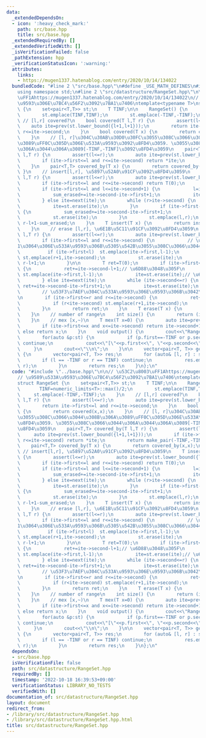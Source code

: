 ```yaml
---
data:
  _extendedDependsOn:
  - icon: ':heavy_check_mark:'
    path: src/base.hpp
    title: src/base.hpp
  _extendedRequiredBy: []
  _extendedVerifiedWith: []
  _isVerificationFailed: false
  _pathExtension: hpp
  _verificationStatusIcon: ':warning:'
  attributes:
    links:
    - https://mugen1337.hatenablog.com/entry/2020/10/14/134022
  bundledCode: "#line 2 \"src/base.hpp\"\n#define _USE_MATH_DEFINES\n#include <bits/stdc++.h>\n\
    using namespace std;\n#line 2 \"src/datastructure/RangeSet.hpp\"\n\n// \u53C2\u8003\
    \uFF1Ahttps://mugen1337.hatenablog.com/entry/2020/10/14/134022\n// \u9589\u533A\
    \u9593\u306E\u7BC4\u56F2\u3092\u7BA1\u7406\ntemplate<typename T>\nstruct RangeSet\
    \ {\n    set<pair<T,T>> st;\n    T TINF;\n\n    RangeSet() {\n        TINF=numeric_limits<T>::max()/2;\n\
    \        st.emplace(TINF,TINF);\n        st.emplace(-TINF,-TINF);\n    }\n   \
    \ // [l,r] covered?\n    bool covered(T l,T r) {\n        assert(l<=r);\n    \
    \    auto ite=prev(st.lower_bound({l+1,l+1}));\n        return ite->first<=l and\
    \ r<=ite->second;\n    }\n    bool covered(T x) {\n        return covered(x,x);\n\
    \    }\n    // [l, r]\u304C\u30AB\u30D0\u30FC\u3055\u308C\u3066\u3044\u308B\u306A\
    \u3089\uFF0C\u305D\u306E\u533A\u9593\u3092\u8FD4\u3059. \u3055\u308C\u3066\u3044\
    \u306A\u3044\u306A\u3089[-TINF,-TINF]\u3092\u8FD4\u3059\n    pair<T,T> covered_by(T\
    \ l,T r) {\n        assert(l<=r);\n        auto ite=prev(st.lower_bound({l+1,l+1}));\n\
    \        if (ite->first<=l and r<=ite->second) return *ite;\n        return make_pair(-TINF,-TINF);\n\
    \    }\n    pair<T,T> covered_by(T x) {\n        return covered_by(x,x);\n   \
    \ }\n    // insert[l,r], \u5897\u52A0\u91CF\u3092\u8FD4\u3059\n    T insert(T\
    \ l,T r) {\n        assert(l<=r);\n        auto ite=prev(st.lower_bound({l+1,l+1}));\n\
    \        if (ite->first<=l and r<=ite->second) return T(0);\n        T sum_erased=T(0);\n\
    \        if (ite->first<=l and l<=ite->second+1) {\n            l=ite->first;\n\
    \            sum_erased+=ite->second-ite->first+1;\n            ite=st.erase(ite);\n\
    \        } else ite=next(ite);\n        while (r>ite->second) {\n            sum_erased+=ite->second-ite->first+1;\n\
    \            ite=st.erase(ite);\n        }\n        if (ite->first-1<=r and r<=ite->second)\
    \ {\n            sum_erased+=ite->second-ite->first+1;\n            r=ite->second;\n\
    \            st.erase(ite);\n        }\n        st.emplace(l,r);\n        return\
    \ r-l+1-sum_erased;\n    }\n    T insert(T x) {\n        return insert(x,x);\n\
    \    }\n    // erase [l,r], \u6E1B\u5C11\u91CF\u3092\u8FD4\u3059\n    T erase(T\
    \ l,T r) {\n        assert(l<=r);\n        auto ite=prev(st.lower_bound({l+1,l+1}));\n\
    \        if (ite->first<=l and r<=ite->second) {\n            // \u5B8C\u5168\u306B\
    1\u3064\u306E\u533A\u9593\u306B\u5305\u542B\u3055\u308C\u3066\u3044\u308B\n  \
    \          if (ite->first<l)  st.emplace(ite->first,l-1);\n            if (r<ite->second)\
    \ st.emplace(r+1,ite->second);\n            st.erase(ite);\n            return\
    \ r-l+1;\n        }\n\n        T ret=T(0);\n        if (ite->first<=l and l<=ite->second)\
    \ {\n            ret+=ite->second-l+1;// \u6D88\u3048\u305F\n            if (ite->first<l)\
    \ st.emplace(ite->first,l-1);\n            ite=st.erase(ite);// \u6B21\u3078\n\
    \        } else ite=next(ite);\n        while (ite->second<=r) {\n           \
    \ ret+=ite->second-ite->first+1;\n            ite=st.erase(ite);\n        }\n\
    \        // \u53F3\u7AEF\u304C\u533A\u9593\u306E\u9593\u306B\u3042\u308B\u304B\
    \n        if (ite->first<=r and r<=ite->second) {\n            ret+=r-ite->first+1;\n\
    \            if (r<ite->second) st.emplace(r+1,ite->second);\n            st.erase(ite);\n\
    \        }\n        return ret;\n    }\n    T erase(T x) {\n        return erase(x,x);\n\
    \    }\n    // number of range\n    int size() {\n        return (int)st.size()-2;\n\
    \    }\n    // mex [x,~)\n    T mex(T x=0) {\n        auto ite=prev(st.lower_bound({x+1,x+1}));\n\
    \        if (ite->first<=x and x<=ite->second) return ite->second+1;\n       \
    \ else return x;\n    }\n    void output() {\n        cout<<\"RangeSet : \";\n\
    \        for(auto &p:st) {\n            if (p.first==-TINF or p.second==TINF)\
    \ continue;\n            cout<<\"[\"<<p.first<<\", \"<<p.second<<\"] \";\n   \
    \     }\n        cout<<\"\\n\";\n    }\n\n    vector<pair<T, T>> get_ranges()\
    \ {\n        vector<pair<T, T>> res;\n        for (auto& [l, r] : st) {\n    \
    \        if (l == -TINF or r == TINF) continue;\n            res.emplace_back(l,\
    \ r);\n        }\n        return res;\n    }\n};\n"
  code: "#include \"../base.hpp\"\n\n// \u53C2\u8003\uFF1Ahttps://mugen1337.hatenablog.com/entry/2020/10/14/134022\n\
    // \u9589\u533A\u9593\u306E\u7BC4\u56F2\u3092\u7BA1\u7406\ntemplate<typename T>\n\
    struct RangeSet {\n    set<pair<T,T>> st;\n    T TINF;\n\n    RangeSet() {\n \
    \       TINF=numeric_limits<T>::max()/2;\n        st.emplace(TINF,TINF);\n   \
    \     st.emplace(-TINF,-TINF);\n    }\n    // [l,r] covered?\n    bool covered(T\
    \ l,T r) {\n        assert(l<=r);\n        auto ite=prev(st.lower_bound({l+1,l+1}));\n\
    \        return ite->first<=l and r<=ite->second;\n    }\n    bool covered(T x)\
    \ {\n        return covered(x,x);\n    }\n    // [l, r]\u304C\u30AB\u30D0\u30FC\
    \u3055\u308C\u3066\u3044\u308B\u306A\u3089\uFF0C\u305D\u306E\u533A\u9593\u3092\
    \u8FD4\u3059. \u3055\u308C\u3066\u3044\u306A\u3044\u306A\u3089[-TINF,-TINF]\u3092\
    \u8FD4\u3059\n    pair<T,T> covered_by(T l,T r) {\n        assert(l<=r);\n   \
    \     auto ite=prev(st.lower_bound({l+1,l+1}));\n        if (ite->first<=l and\
    \ r<=ite->second) return *ite;\n        return make_pair(-TINF,-TINF);\n    }\n\
    \    pair<T,T> covered_by(T x) {\n        return covered_by(x,x);\n    }\n   \
    \ // insert[l,r], \u5897\u52A0\u91CF\u3092\u8FD4\u3059\n    T insert(T l,T r)\
    \ {\n        assert(l<=r);\n        auto ite=prev(st.lower_bound({l+1,l+1}));\n\
    \        if (ite->first<=l and r<=ite->second) return T(0);\n        T sum_erased=T(0);\n\
    \        if (ite->first<=l and l<=ite->second+1) {\n            l=ite->first;\n\
    \            sum_erased+=ite->second-ite->first+1;\n            ite=st.erase(ite);\n\
    \        } else ite=next(ite);\n        while (r>ite->second) {\n            sum_erased+=ite->second-ite->first+1;\n\
    \            ite=st.erase(ite);\n        }\n        if (ite->first-1<=r and r<=ite->second)\
    \ {\n            sum_erased+=ite->second-ite->first+1;\n            r=ite->second;\n\
    \            st.erase(ite);\n        }\n        st.emplace(l,r);\n        return\
    \ r-l+1-sum_erased;\n    }\n    T insert(T x) {\n        return insert(x,x);\n\
    \    }\n    // erase [l,r], \u6E1B\u5C11\u91CF\u3092\u8FD4\u3059\n    T erase(T\
    \ l,T r) {\n        assert(l<=r);\n        auto ite=prev(st.lower_bound({l+1,l+1}));\n\
    \        if (ite->first<=l and r<=ite->second) {\n            // \u5B8C\u5168\u306B\
    1\u3064\u306E\u533A\u9593\u306B\u5305\u542B\u3055\u308C\u3066\u3044\u308B\n  \
    \          if (ite->first<l)  st.emplace(ite->first,l-1);\n            if (r<ite->second)\
    \ st.emplace(r+1,ite->second);\n            st.erase(ite);\n            return\
    \ r-l+1;\n        }\n\n        T ret=T(0);\n        if (ite->first<=l and l<=ite->second)\
    \ {\n            ret+=ite->second-l+1;// \u6D88\u3048\u305F\n            if (ite->first<l)\
    \ st.emplace(ite->first,l-1);\n            ite=st.erase(ite);// \u6B21\u3078\n\
    \        } else ite=next(ite);\n        while (ite->second<=r) {\n           \
    \ ret+=ite->second-ite->first+1;\n            ite=st.erase(ite);\n        }\n\
    \        // \u53F3\u7AEF\u304C\u533A\u9593\u306E\u9593\u306B\u3042\u308B\u304B\
    \n        if (ite->first<=r and r<=ite->second) {\n            ret+=r-ite->first+1;\n\
    \            if (r<ite->second) st.emplace(r+1,ite->second);\n            st.erase(ite);\n\
    \        }\n        return ret;\n    }\n    T erase(T x) {\n        return erase(x,x);\n\
    \    }\n    // number of range\n    int size() {\n        return (int)st.size()-2;\n\
    \    }\n    // mex [x,~)\n    T mex(T x=0) {\n        auto ite=prev(st.lower_bound({x+1,x+1}));\n\
    \        if (ite->first<=x and x<=ite->second) return ite->second+1;\n       \
    \ else return x;\n    }\n    void output() {\n        cout<<\"RangeSet : \";\n\
    \        for(auto &p:st) {\n            if (p.first==-TINF or p.second==TINF)\
    \ continue;\n            cout<<\"[\"<<p.first<<\", \"<<p.second<<\"] \";\n   \
    \     }\n        cout<<\"\\n\";\n    }\n\n    vector<pair<T, T>> get_ranges()\
    \ {\n        vector<pair<T, T>> res;\n        for (auto& [l, r] : st) {\n    \
    \        if (l == -TINF or r == TINF) continue;\n            res.emplace_back(l,\
    \ r);\n        }\n        return res;\n    }\n};\n"
  dependsOn:
  - src/base.hpp
  isVerificationFile: false
  path: src/datastructure/RangeSet.hpp
  requiredBy: []
  timestamp: '2022-10-18 16:39:53+09:00'
  verificationStatus: LIBRARY_NO_TESTS
  verifiedWith: []
documentation_of: src/datastructure/RangeSet.hpp
layout: document
redirect_from:
- /library/src/datastructure/RangeSet.hpp
- /library/src/datastructure/RangeSet.hpp.html
title: src/datastructure/RangeSet.hpp
---
```

